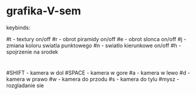 # grafika-V-sem
keybinds:

#t - textury on/off
#r - obrot piramidy on/off
#e - obrot slonca on/off
#j - zmiana koloru swiatla punktowego
#n - swiatlo kierunkowe on/off
#h - spojrzenie na srodek
#
#SHIFT - kamera w dol
#SPACE - kamera w gore
#a - kamera w lewo
#d - kamera w prawo
#w - kamera do przodu
#s - kamera do tylu
#mysz - rozgladanie sie
